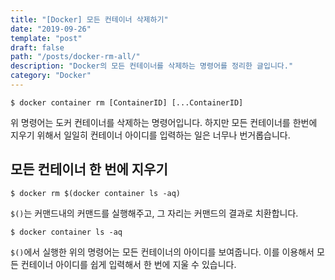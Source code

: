 ```yaml
---
title: "[Docker] 모든 컨테이너 삭제하기"
date: "2019-09-26"
template: "post"
draft: false
path: "/posts/docker-rm-all/"
description: "Docker의 모든 컨테이너를 삭제하는 명령어를 정리한 글입니다."
category: "Docker"
---
```


```
$ docker container rm [ContainerID] [...ContainerID]
```

위 명령어는 도커 컨테이너를 삭제하는 명령어입니다. 하지만 모든 컨테이너를 한번에 지우기 위해서 일일히 컨테이너 아이디를 입력하는 일은 너무나 번거롭습니다.

## 모든 컨테이너 한 번에 지우기
```
$ docker rm $(docker container ls -aq)
```

`$()`는 커맨드내의 커맨드를 실행해주고, 그 자리는 커맨드의 결과로 치환합니다. 

```
$ docker container ls -aq
```

`$()`에서 실행한 위의 명령어는 모든 컨테이너의 아이디를 보여줍니다. 이를 이용해서 모든 컨테이너 아이디를 쉽게 입력해서 한 번에 지울 수 있습니다.

